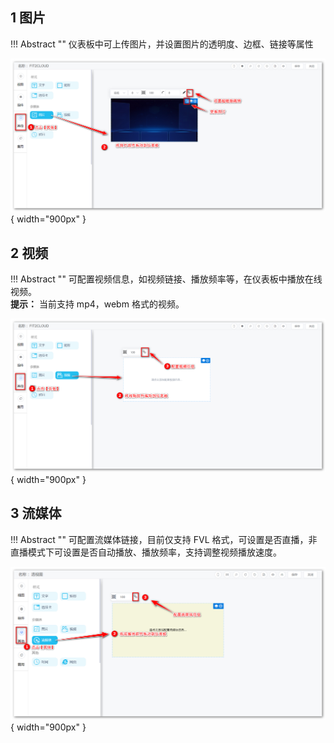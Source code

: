 ## 1 图片

!!! Abstract ""
	仪表板中可上传图片，并设置图片的透明度、边框、链接等属性

![仪表盘编辑_其他组件](../../img/dashboard_generation/图片.png){ width="900px" }

## 2 视频

!!! Abstract ""
	可配置视频信息，如视频链接、播放频率等，在仪表板中播放在线视频。  
	**提示：** 当前支持 mp4，webm 格式的视频。

![仪表盘编辑_其他组件](../../img/dashboard_generation/视频.png){ width="900px" }

## 3 流媒体

!!! Abstract ""
	可配置流媒体链接，目前仅支持 FVL 格式，可设置是否直播，非直播模式下可设置是否自动播放、播放频率，支持调整视频播放速度。

![流媒体](../../img/dashboard_generation/流媒体.png){ width="900px" }